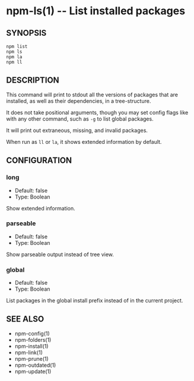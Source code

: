 npm-ls(1) -- List installed packages
======================================

## SYNOPSIS

    npm list
    npm ls
    npm la
    npm ll

## DESCRIPTION

This command will print to stdout all the versions of packages that are
installed, as well as their dependencies, in a tree-structure.

It does not take positional arguments, though you may set config flags
like with any other command, such as `-g` to list global packages.

It will print out extraneous, missing, and invalid packages.

When run as `ll` or `la`, it shows extended information by default.

## CONFIGURATION

### long

* Default: false
* Type: Boolean

Show extended information.

### parseable

* Default: false
* Type: Boolean

Show parseable output instead of tree view.

### global

* Default: false
* Type: Boolean

List packages in the global install prefix instead of in the current
project.

## SEE ALSO

* npm-config(1)
* npm-folders(1)
* npm-install(1)
* npm-link(1)
* npm-prune(1)
* npm-outdated(1)
* npm-update(1)
